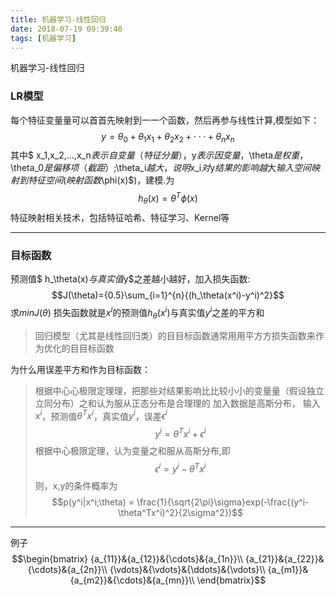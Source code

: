 ```yaml
---
title: 机器学习-线性回归 
date: 2018-07-19 09:39:40
tags: [机器学习]
---
```


机器学习-线性回归 

<!--more-->
### LR模型
每个特征变量量可以⾸首先映射到⼀一个函数，然后再参与线性计算,模型如下：
$$y = \theta_0 + \theta_1x_1 + \theta_2x_2 + · · · + \theta_nx_n$$
其中$ x_1,x_2,...,x_n$表示自变量（特征分量），$y$表示因变量，$\theta$是权重，$\theta_0$是偏移项（截距）;$\theta_i$越大，说明$x_i$对$y$结果的影响越⼤
输入空间映射到特征空间(映射函数$\phi(x)$)，建模.为
$$ h_\theta(x)=\theta^T\phi(x)$$
特征映射相关技术，包括特征哈希、特征学习、Kernel等

---
### 目标函数 
预测值$ h_\theta(x)$与真实值$y$之差越小越好，加入损失函数:
$$J(\theta)={0.5}\sum_{i=1}^{n}{(h_\theta(x^i)-y^i)^2}$$
求$min{J(\theta)}$
损失函数就是$x^i$的预测值$h_\theta(x^i)$与真实值$y^i$之差的平方和

>回归模型（尤其是线性回归类）的⽬目标函数通常⽤用平⽅方损失函数来作为优化的⽬目标函数<br>

为什么用误差平方和作为目标函数：

>根据中⼼心极限定理理，把那些对结果影响⽐比较⼩小的变量量（假设独⽴立同分布）之和认为服从正态分布是合理理的
加入数据是高斯分布，
输入$x^i$，预测值$\theta^Tx^i$，真实值$y^i$，误差$\epsilon^{i}$
$$y^i=\theta^Tx^i+\epsilon^{i}$$
根据中心极限定理，认为变量之和服从高斯分布,即
$$\epsilon^{i} = y^i-\theta^Tx^i$$
则，x,y的条件概率为
$$p(y^i|x^i;\theta) = \frac{1}{\sqrt{2\pi}\sigma}exp(-\frac{(y^i-\theta^Tx^i)^2}{2\sigma^2})$$


---
例子
$$\begin{bmatrix}
{a_{11}}&{a_{12}}&{\cdots}&{a_{1n}}\\
{a_{21}}&{a_{22}}&{\cdots}&{a_{2n}}\\
{\vdots}&{\vdots}&{\ddots}&{\vdots}\\
{a_{m1}}&{a_{m2}}&{\cdots}&{a_{mn}}\\
\end{bmatrix}$$



